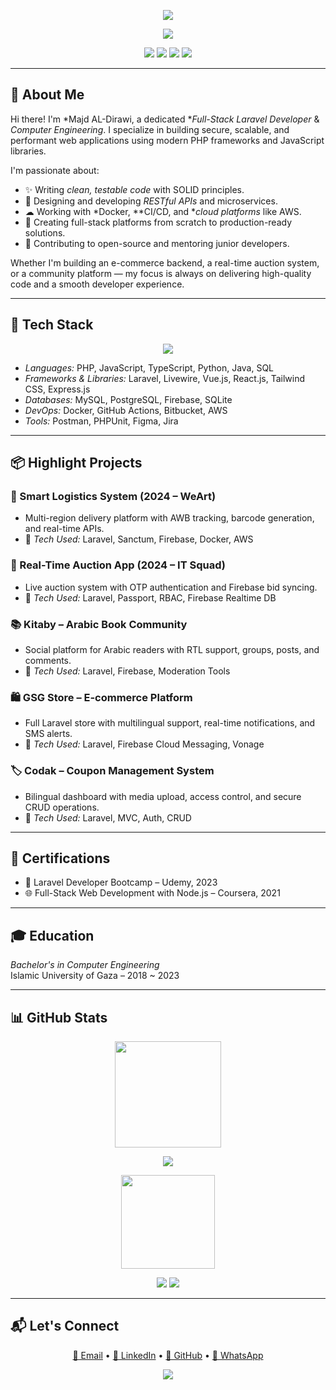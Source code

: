 <p align="center">
  <img src="https://capsule-render.vercel.app/api?type=waving&color=F97316&height=200&section=header&text=Majd%20AL-Dirawi&fontSize=45&fontColor=ffffff&animation=twinkling" />
</p>

<p align="center">
  <img src="https://readme-typing-svg.demolab.com?font=Fira+Code&weight=500&size=22&pause=1000&center=true&vCenter=true&width=450&lines=Full-Stack+Laravel+Developer;API+Specialist+%7C+Backend+Engineer;Open+Source+Contributor+%7C+4%2B+Years+Experience" />
</p>

<p align="center">
  <a href="mailto:majderawi@gmail.com"><img src="https://img.shields.io/badge/Email-majderawi@gmail.com-orange?style=flat-square&logo=gmail"></a>
  <a href="https://linkedin.com/in/majd-derawi-50b71627b"><img src="https://img.shields.io/badge/LinkedIn-MajdDerawi-blue?style=flat-square&logo=linkedin"></a>
  <a href="https://github.com/majd70"><img src="https://img.shields.io/badge/GitHub-majd70-lightgray?style=flat-square&logo=github"></a>
  <a href="https://wa.me/972595276896"><img src="https://img.shields.io/badge/WhatsApp-Message-green?style=flat-square&logo=whatsapp"></a>
</p>

---

## 🧠 About Me

Hi there! I'm *Majd AL-Dirawi, a dedicated **Full-Stack Laravel Developer* & *Computer Engineering*. I specialize in building secure, scalable, and performant web applications using modern PHP frameworks and JavaScript libraries.

I'm passionate about:

- ✨ Writing *clean, testable code* with SOLID principles.
- 🚀 Designing and developing *RESTful APIs* and microservices.
- ☁ Working with *Docker, **CI/CD, and **cloud platforms* like AWS.
- 📱 Creating full-stack platforms from scratch to production-ready solutions.
- 🤝 Contributing to open-source and mentoring junior developers.

Whether I'm building an e-commerce backend, a real-time auction system, or a community platform — my focus is always on delivering high-quality code and a smooth developer experience.

---

## 🚀 Tech Stack

<p align="center">
  <img src="https://skillicons.dev/icons?i=php,laravel,docker,mysql,aws,js,vue,react,nodejs,ts,java,py&perline=8" />
</p>

- *Languages:* PHP, JavaScript, TypeScript, Python, Java, SQL  
- *Frameworks & Libraries:* Laravel, Livewire, Vue.js, React.js, Tailwind CSS, Express.js  
- *Databases:* MySQL, PostgreSQL, Firebase, SQLite  
- *DevOps:* Docker, GitHub Actions, Bitbucket, AWS  
- *Tools:* Postman, PHPUnit, Figma, Jira

---

## 📦 Highlight Projects

### 🚚 Smart Logistics System (2024 – WeArt)
- Multi-region delivery platform with AWB tracking, barcode generation, and real-time APIs.
- 🔧 *Tech Used:* Laravel, Sanctum, Firebase, Docker, AWS

### 🐎 Real-Time Auction App (2024 – IT Squad)
- Live auction system with OTP authentication and Firebase bid syncing.
- 🔧 *Tech Used:* Laravel, Passport, RBAC, Firebase Realtime DB

### 📚 Kitaby – Arabic Book Community
- Social platform for Arabic readers with RTL support, groups, posts, and comments.
- 🔧 *Tech Used:* Laravel, Firebase, Moderation Tools

### 🛍 GSG Store – E-commerce Platform
- Full Laravel store with multilingual support, real-time notifications, and SMS alerts.
- 🔧 *Tech Used:* Laravel, Firebase Cloud Messaging, Vonage

### 🏷 Codak – Coupon Management System
- Bilingual dashboard with media upload, access control, and secure CRUD operations.
- 🔧 *Tech Used:* Laravel, MVC, Auth, CRUD

---

## 🧾 Certifications

- 🧪 Laravel Developer Bootcamp – Udemy, 2023  
- 🌐 Full-Stack Web Development with Node.js – Coursera, 2021

---

## 🎓 Education

*Bachelor's in Computer Engineering*  
Islamic University of Gaza – 2018 ~ 2023

---

## 📊 GitHub Stats

<p align="center">
  <img src="https://streak-stats.demolab.com?user=majd70&theme=radical&hide_border=false" height="170" />
</p>

<p align="center">
  <img src="https://github-readme-activity-graph.cyclic.app/graph?username=majd70&bg_color=1a1b27&color=F97316&line=F59E0B&point=ffffff&area=true&hide_border=true" />
</p>

<p align="center">
  <img src="https://majd70-atfw.vercel.app/api/top-langs/?username=majd70&layout=compact&theme=radical" height="150" />
</p>

<p align="center">
  <img src="https://github-profile-summary-cards.vercel.app/api/cards/profile-details?username=majd70&theme=tokyonight" />
  <img src="https://github-contribution-trophy.vercel.app/?username=majd70&theme=darkhub&row=1&column=6" />
</p>


---

## 📬 Let's Connect

<p align="center">
  <a href="mailto:majderawi@gmail.com">📩 Email</a> • 
  <a href="https://linkedin.com/in/majd-derawi-50b71627b">🔗 LinkedIn</a> • 
  <a href="https://github.com/majd70">🐙 GitHub</a> • 
  <a href="https://wa.me/972595276896">💬 WhatsApp</a>
</p>

<p align="center">
  <img src="https://capsule-render.vercel.app/api?type=waving&color=0:F97316,100:F59E0B&height=120&section=footer" />
</p>
